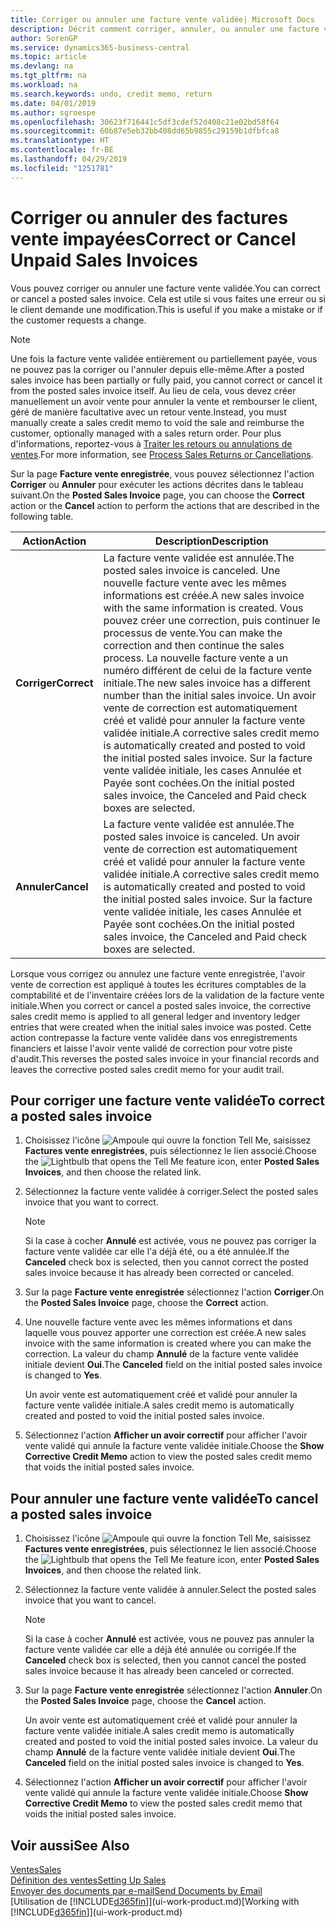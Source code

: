 ```yaml
---
title: Corriger ou annuler une facture vente validée| Microsoft Docs
description: Décrit comment corriger, annuler, ou annuler une facture vente enregistrée et lettrer un avoir vente.
author: SorenGP
ms.service: dynamics365-business-central
ms.topic: article
ms.devlang: na
ms.tgt_pltfrm: na
ms.workload: na
ms.search.keywords: undo, credit memo, return
ms.date: 04/01/2019
ms.author: sgroespe
ms.openlocfilehash: 30623f716441c5df3cdef52d408c21e02bd58f64
ms.sourcegitcommit: 60b87e5eb32bb408dd65b9855c29159b1dfbfca8
ms.translationtype: HT
ms.contentlocale: fr-BE
ms.lasthandoff: 04/29/2019
ms.locfileid: "1251781"
---
```

# <a name="correct-or-cancel-unpaid-sales-invoices"></a><span data-ttu-id="23892-103">Corriger ou annuler des factures vente impayées</span><span class="sxs-lookup"><span data-stu-id="23892-103">Correct or Cancel Unpaid Sales Invoices</span></span>
<span data-ttu-id="23892-104">Vous pouvez corriger ou annuler une facture vente validée.</span><span class="sxs-lookup"><span data-stu-id="23892-104">You can correct or cancel a posted sales invoice.</span></span> <span data-ttu-id="23892-105">Cela est utile si vous faites une erreur ou si le client demande une modification.</span><span class="sxs-lookup"><span data-stu-id="23892-105">This is useful if you make a mistake or if the customer requests a change.</span></span>

> [!NOTE]  
>   <span data-ttu-id="23892-106">Une fois la facture vente validée entièrement ou partiellement payée, vous ne pouvez pas la corriger ou l'annuler depuis elle-même.</span><span class="sxs-lookup"><span data-stu-id="23892-106">After a posted sales invoice has been partially or fully paid, you cannot correct or cancel it from the posted sales invoice itself.</span></span> <span data-ttu-id="23892-107">Au lieu de cela, vous devez créer manuellement un avoir vente pour annuler la vente et rembourser le client, géré de manière facultative avec un retour vente.</span><span class="sxs-lookup"><span data-stu-id="23892-107">Instead, you must manually create a sales credit memo to void the sale and reimburse the customer, optionally managed with a sales return order.</span></span> <span data-ttu-id="23892-108">Pour plus d'informations, reportez-vous à [Traiter les retours ou annulations de ventes](sales-how-process-sales-returns-cancellations.md).</span><span class="sxs-lookup"><span data-stu-id="23892-108">For more information, see [Process Sales Returns or Cancellations](sales-how-process-sales-returns-cancellations.md).</span></span>

<span data-ttu-id="23892-109">Sur la page **Facture vente enregistrée**, vous pouvez sélectionnez l'action **Corriger** ou **Annuler** pour exécuter les actions décrites dans le tableau suivant.</span><span class="sxs-lookup"><span data-stu-id="23892-109">On the **Posted Sales Invoice** page, you can choose the **Correct** action or the **Cancel** action to perform the actions that are described in the following table.</span></span>

| <span data-ttu-id="23892-110">Action</span><span class="sxs-lookup"><span data-stu-id="23892-110">Action</span></span> | <span data-ttu-id="23892-111">Description</span><span class="sxs-lookup"><span data-stu-id="23892-111">Description</span></span> |
| --- | --- |
| <span data-ttu-id="23892-112">**Corriger**</span><span class="sxs-lookup"><span data-stu-id="23892-112">**Correct**</span></span> |<span data-ttu-id="23892-113">La facture vente validée est annulée.</span><span class="sxs-lookup"><span data-stu-id="23892-113">The posted sales invoice is canceled.</span></span> <span data-ttu-id="23892-114">Une nouvelle facture vente avec les mêmes informations est créée.</span><span class="sxs-lookup"><span data-stu-id="23892-114">A new sales invoice with the same information is created.</span></span> <span data-ttu-id="23892-115">Vous pouvez créer une correction, puis continuer le processus de vente.</span><span class="sxs-lookup"><span data-stu-id="23892-115">You can make the correction and then continue the sales process.</span></span> <span data-ttu-id="23892-116">La nouvelle facture vente a un numéro différent de celui de la facture vente initiale.</span><span class="sxs-lookup"><span data-stu-id="23892-116">The new sales invoice has a different number than the initial sales invoice.</span></span> <span data-ttu-id="23892-117">Un avoir vente de correction est automatiquement créé et validé pour annuler la facture vente validée initiale.</span><span class="sxs-lookup"><span data-stu-id="23892-117">A corrective sales credit memo is automatically created and posted to void the initial posted sales invoice.</span></span> <span data-ttu-id="23892-118">Sur la facture vente validée initiale, les cases Annulée et Payée sont cochées.</span><span class="sxs-lookup"><span data-stu-id="23892-118">On the initial posted sales invoice, the Canceled and Paid check boxes are selected.</span></span> |
| <span data-ttu-id="23892-119">**Annuler**</span><span class="sxs-lookup"><span data-stu-id="23892-119">**Cancel**</span></span> |<span data-ttu-id="23892-120">La facture vente validée est annulée.</span><span class="sxs-lookup"><span data-stu-id="23892-120">The posted sales invoice is canceled.</span></span> <span data-ttu-id="23892-121">Un avoir vente de correction est automatiquement créé et validé pour annuler la facture vente validée initiale.</span><span class="sxs-lookup"><span data-stu-id="23892-121">A corrective sales credit memo is automatically created and posted to void the initial posted sales invoice.</span></span> <span data-ttu-id="23892-122">Sur la facture vente validée initiale, les cases Annulée et Payée sont cochées.</span><span class="sxs-lookup"><span data-stu-id="23892-122">On the initial posted sales invoice, the Canceled and Paid check boxes are selected.</span></span> |

<span data-ttu-id="23892-123">Lorsque vous corrigez ou annulez une facture vente enregistrée, l'avoir vente de correction est appliqué à toutes les écritures comptables de la comptabilité et de l'inventaire créées lors de la validation de la facture vente initiale.</span><span class="sxs-lookup"><span data-stu-id="23892-123">When you correct or cancel a posted sales invoice, the corrective sales credit memo is applied to all general ledger and inventory ledger entries that were created when the initial sales invoice was posted.</span></span> <span data-ttu-id="23892-124">Cette action contrepasse la facture vente validée dans vos enregistrements financiers et laisse l'avoir vente validé de correction pour votre piste d'audit.</span><span class="sxs-lookup"><span data-stu-id="23892-124">This reverses the posted sales invoice in your financial records and leaves the corrective posted sales credit memo for your audit trail.</span></span>

## <a name="to-correct-a-posted-sales-invoice"></a><span data-ttu-id="23892-125">Pour corriger une facture vente validée</span><span class="sxs-lookup"><span data-stu-id="23892-125">To correct a posted sales invoice</span></span>
1. <span data-ttu-id="23892-126">Choisissez l'icône ![Ampoule qui ouvre la fonction Tell Me](media/ui-search/search_small.png "Dites-moi ce que vous voulez faire"), saisissez **Factures vente enregistrées**, puis sélectionnez le lien associé.</span><span class="sxs-lookup"><span data-stu-id="23892-126">Choose the ![Lightbulb that opens the Tell Me feature](media/ui-search/search_small.png "Tell me what you want to do") icon, enter **Posted Sales Invoices**, and then choose the related link.</span></span>  
2. <span data-ttu-id="23892-127">Sélectionnez la facture vente validée à corriger.</span><span class="sxs-lookup"><span data-stu-id="23892-127">Select the posted sales invoice that you want to correct.</span></span>

    > [!NOTE]  
    >   <span data-ttu-id="23892-128">Si la case à cocher **Annulé** est activée, vous ne pouvez pas corriger la facture vente validée car elle l'a déjà été, ou a été annulée.</span><span class="sxs-lookup"><span data-stu-id="23892-128">If the **Canceled** check box is selected, then you cannot correct the posted sales invoice because it has already been corrected or canceled.</span></span>
3. <span data-ttu-id="23892-129">Sur la page **Facture vente enregistrée** sélectionnez l'action **Corriger**.</span><span class="sxs-lookup"><span data-stu-id="23892-129">On the **Posted Sales Invoice** page, choose the **Correct** action.</span></span>  
4. <span data-ttu-id="23892-130">Une nouvelle facture vente avec les mêmes informations et dans laquelle vous pouvez apporter une correction est créée.</span><span class="sxs-lookup"><span data-stu-id="23892-130">A new sales invoice with the same information is created where you can make the correction.</span></span> <span data-ttu-id="23892-131">La valeur du champ **Annulé** de la facture vente validée initiale devient **Oui**.</span><span class="sxs-lookup"><span data-stu-id="23892-131">The **Canceled** field on the initial posted sales invoice is changed to **Yes**.</span></span>

    <span data-ttu-id="23892-132">Un avoir vente est automatiquement créé et validé pour annuler la facture vente validée initiale.</span><span class="sxs-lookup"><span data-stu-id="23892-132">A sales credit memo is automatically created and posted to void the initial posted sales invoice.</span></span>
5. <span data-ttu-id="23892-133">Sélectionnez l'action **Afficher un avoir correctif** pour afficher l'avoir vente validé qui annule la facture vente validée initiale.</span><span class="sxs-lookup"><span data-stu-id="23892-133">Choose the **Show Corrective Credit Memo** action to view the posted sales credit memo that voids the initial posted sales invoice.</span></span>

## <a name="to-cancel-a-posted-sales-invoice"></a><span data-ttu-id="23892-134">Pour annuler une facture vente validée</span><span class="sxs-lookup"><span data-stu-id="23892-134">To cancel a posted sales invoice</span></span>
1. <span data-ttu-id="23892-135">Choisissez l'icône ![Ampoule qui ouvre la fonction Tell Me](media/ui-search/search_small.png "Dites-moi ce que vous voulez faire"), saisissez **Factures vente enregistrées**, puis sélectionnez le lien associé.</span><span class="sxs-lookup"><span data-stu-id="23892-135">Choose the ![Lightbulb that opens the Tell Me feature](media/ui-search/search_small.png "Tell me what you want to do") icon, enter **Posted Sales Invoices**, and then choose the related link.</span></span>  
2. <span data-ttu-id="23892-136">Sélectionnez la facture vente validée à annuler.</span><span class="sxs-lookup"><span data-stu-id="23892-136">Select the posted sales invoice that you want to cancel.</span></span>

    > [!NOTE]  
    >   <span data-ttu-id="23892-137">Si la case à cocher **Annulé** est activée, vous ne pouvez pas annuler la facture vente validée car elle a déjà été annulée ou corrigée.</span><span class="sxs-lookup"><span data-stu-id="23892-137">If the **Canceled** check box is selected, then you cannot cancel the posted sales invoice because it has already been canceled or corrected.</span></span>
3. <span data-ttu-id="23892-138">Sur la page **Facture vente enregistrée** sélectionnez l'action **Annuler**.</span><span class="sxs-lookup"><span data-stu-id="23892-138">On the **Posted Sales Invoice** page, choose the **Cancel** action.</span></span>

    <span data-ttu-id="23892-139">Un avoir vente est automatiquement créé et validé pour annuler la facture vente validée initiale.</span><span class="sxs-lookup"><span data-stu-id="23892-139">A sales credit memo is automatically created and posted to void the initial posted sales invoice.</span></span> <span data-ttu-id="23892-140">La valeur du champ **Annulé** de la facture vente validée initiale devient **Oui**.</span><span class="sxs-lookup"><span data-stu-id="23892-140">The **Canceled** field on the initial posted sales invoice is changed to **Yes**.</span></span>
4. <span data-ttu-id="23892-141">Sélectionnez l'action **Afficher un avoir correctif** pour afficher l'avoir vente validé qui annule la facture vente validée initiale.</span><span class="sxs-lookup"><span data-stu-id="23892-141">Choose **Show Corrective Credit Memo** to view the posted sales credit memo that voids the initial posted sales invoice.</span></span>

## <a name="see-also"></a><span data-ttu-id="23892-142">Voir aussi</span><span class="sxs-lookup"><span data-stu-id="23892-142">See Also</span></span>
[<span data-ttu-id="23892-143">Ventes</span><span class="sxs-lookup"><span data-stu-id="23892-143">Sales</span></span>](sales-manage-sales.md)  
[<span data-ttu-id="23892-144">Définition des ventes</span><span class="sxs-lookup"><span data-stu-id="23892-144">Setting Up Sales</span></span>](sales-setup-sales.md)  
[<span data-ttu-id="23892-145">Envoyer des documents par e-mail</span><span class="sxs-lookup"><span data-stu-id="23892-145">Send Documents by Email</span></span>](ui-how-send-documents-email.md)  
<span data-ttu-id="23892-146">[Utilisation de [!INCLUDE[d365fin](includes/d365fin_md.md)]](ui-work-product.md)</span><span class="sxs-lookup"><span data-stu-id="23892-146">[Working with [!INCLUDE[d365fin](includes/d365fin_md.md)]](ui-work-product.md)</span></span>
